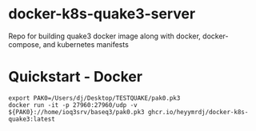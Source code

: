 # docker-k8s-quake3-server
Repo for building quake3 docker image along with docker, docker-compose, and kubernetes manifests

# Quickstart - Docker
  ```
  export PAK0=/Users/dj/Desktop/TESTQUAKE/pak0.pk3
  docker run -it -p 27960:27960/udp -v ${PAK0}://home/ioq3srv/baseq3/pak0.pk3 ghcr.io/heyymrdj/docker-k8s-quake3:latest 
  ```
